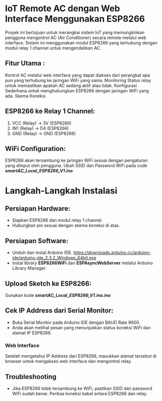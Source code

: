 # IoT Remote AC dengan Web Interface Menggunakan ESP8266
Proyek ini bertujuan untuk merangkai sistem IoT yang memungkinkan pengguna mengontrol AC (Air Conditioner) secara remote melalui web interface. Sistem ini menggunakan modul ESP8266 yang terhubung dengan modul relay 1 channel untuk mengendalikan AC.

## Fitur Utama :
Kontrol AC melalui web interface yang dapat diakses dari perangkat apa pun yang terhubung ke jaringan WiFi yang sama.
Monitoring Status relay untuk memastikan apakah AC sedang aktif atau tidak.
Konfigurasi Sederhana untuk menghubungkan ESP8266 dengan jaringan WiFi yang ada.
Skema Koneksi

## ESP8266 ke Relay 1 Channel:
1. VCC (Relay) → 3V (ESP8266)
2. IN1 (Relay) → D4 (ESP8266)
3. GND (Relay) → GND (ESP8266)
   
## WiFi Configuration:
ESP8266 akan tersambung ke jaringan WiFi sesuai dengan pengaturan yang diinput oleh pengguna.
Ubah SSID dan Password WiFi pada code <b><i>smartAC_Local_ESP8266_V1.ino</i></b>

# Langkah-Langkah Instalasi
## Persiapan Hardware:
- Siapkan ESP8266 dan modul relay 1 channel.
- Hubungkan pin sesuai dengan skema koneksi di atas.

## Persiapan Software:
- Unduh dan instal Arduino IDE. <a>https://downloads.arduino.cc/arduino-ide/arduino-ide_2.3.2_Windows_64bit.exe</a>
- Instal library <b>ESP8266WiFi</b> dan <b>ESPAsyncWebServer</b> melalui Arduino Library Manager.

## Upload Sketch ke ESP8266:
Gunakan kode <b><i>smartAC_Local_ESP8266_V1.ino.ino</i></b>

## Cek IP Address dari Serial Monitor:
- Buka Serial Monitor pada Arduino IDE dengan BAUD Rate 9600.
- Anda akan melihat pesan yang menunjukkan status koneksi WiFi dan alamat IP ESP8266.
### Web Interface
Setelah mengetahui IP Address dari ESP8266, masukkan alamat tersebut di browser untuk mengakses web interface dan mengontrol relay.

## Troubleshooting
- Jika ESP8266 tidak tersambung ke WiFi, pastikan SSID dan password WiFi sudah benar.
Periksa koneksi kabel antara ESP8266 dan relay.

